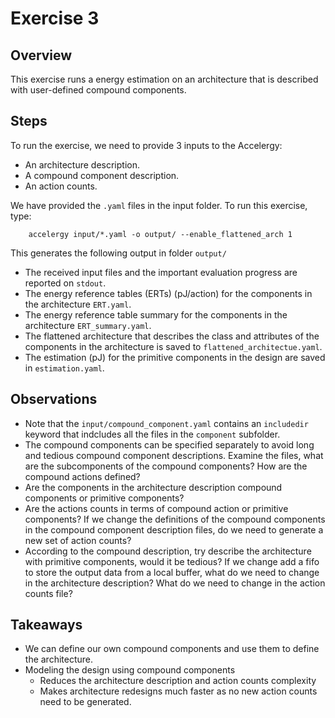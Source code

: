 Exercise 3
==========

## Overview

This exercise runs a energy estimation on an architecture
that is described with user-defined compound components.
## Steps

To run the exercise, we need to provide 3 inputs to the Accelergy:
- An architecture description.
- A compound component description.
- An action counts.


We have provided the `.yaml` files in the input folder. To run this exercise, type: 

```
    accelergy input/*.yaml -o output/ --enable_flattened_arch 1
```

This generates the following output in folder `output/`
- The received input files and the important evaluation progress are reported on `stdout`.
- The energy reference tables (ERTs) (pJ/action) for the components in the architecture `ERT.yaml`.
- The energy reference table summary for the components in the architecture `ERT_summary.yaml`.
- The flattened architecture that describes the class and attributes of the components in
the architecture is saved to `flattened_architectue.yaml`.
- The estimation (pJ) for the primitive components in the design are saved in `estimation.yaml`.


## Observations

- Note that the `input/compound_component.yaml` contains an `includedir` keyword that indcludes all the files in the `component` subfolder.
- The compound components can be specified separately to avoid long and tedious compound component descriptions. Examine the files, what are the subcomponents of the compound components? How are the compound actions defined?
- Are the components in the architecture description compound components or primitive components?
- Are the actions counts in terms of compound action or primitive components? If we change the definitions of the compound components in the compound component description files, do we need to generate a new set of action counts?
- According to the compound description, try describe the architecture with primitive components, would it be tedious? If we change add a fifo to store the output data from a local buffer, what do we need to change in the architecture description? What do we need to change in the action counts file?


## Takeaways
- We can define our own compound components and use them to define the architecture.
- Modeling the design using compound components 
  - Reduces the architecture description and action counts complexity 
  - Makes architecture redesigns much faster as no new action counts need to be 
    generated. 
